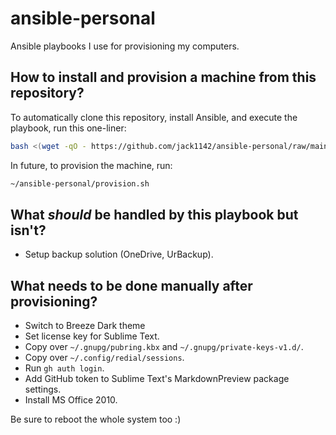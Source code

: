 # ansible-personal

Ansible playbooks I use for provisioning my computers.

## How to install and provision a machine from this repository?

To automatically clone this repository, install Ansible, and execute the playbook, run this one-liner:
```bash
bash <(wget -qO - https://github.com/jack1142/ansible-personal/raw/main/download.sh)
```

In future, to provision the machine, run:
```bash
~/ansible-personal/provision.sh
```

## What *should* be handled by this playbook but isn't?

- Setup backup solution (OneDrive, UrBackup).

## What needs to be done manually after provisioning?

- Switch to Breeze Dark theme
- Set license key for Sublime Text.
- Copy over `~/.gnupg/pubring.kbx` and `~/.gnupg/private-keys-v1.d/`.
- Copy over `~/.config/redial/sessions`.
- Run `gh auth login`.
- Add GitHub token to Sublime Text's MarkdownPreview package settings.
- Install MS Office 2010.

Be sure to reboot the whole system too :)
